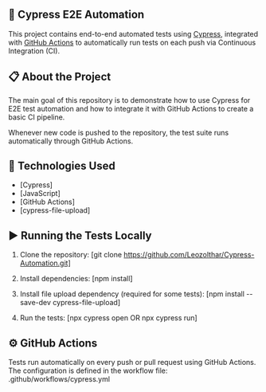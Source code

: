 ## 🚀 **Cypress E2E Automation**

This project contains end-to-end automated tests using [Cypress](https://www.cypress.io/), integrated with [GitHub Actions](https://docs.github.com/actions) to automatically run tests on each push via Continuous Integration (CI).



## 📋 **About the Project**

The main goal of this repository is to demonstrate how to use Cypress for E2E test automation and how to integrate it with GitHub Actions to create a basic CI pipeline.

Whenever new code is pushed to the repository, the test suite runs automatically through GitHub Actions.



## 🧪 **Technologies Used**

- [Cypress]
- [JavaScript]
- [GitHub Actions]
- [cypress-file-upload]



## ▶️ **Running the Tests Locally**

1. Clone the repository:
   [git clone https://github.com/Leozolthar/Cypress-Automation.git]

2. Install dependencies:
  [npm install]

3. Install file upload dependency (required for some tests):
  [npm install --save-dev cypress-file-upload]

4. Run the tests:
  [npx cypress open  OR   npx cypress run]



## ⚙️ **GitHub Actions**
Tests run automatically on every push or pull request using GitHub Actions.
The configuration is defined in the workflow file:
  .github/workflows/cypress.yml



